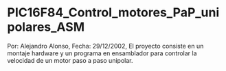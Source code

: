 # PIC16F84_Control_motores_PaP_unipolares_ASM
 Por: Alejandro Alonso, Fecha: 29/12/2002, El proyecto consiste en un montaje hardware y un programa en ensamblador para controlar la velocidad de un motor paso a paso unipolar.
